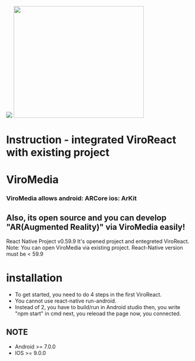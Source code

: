 
<div>
<img src="https://images.squarespace-cdn.com/content/v1/5627eb27e4b00e3c672920f6/1565900058988-BEW0NESXQJ86FJISBCC4/ke17ZwdGBToddI8pDm48kDCK2Yh7NEBZVsE76ZK9tABZw-zPPgdn4jUwVcJE1ZvWEtT5uBSRWt4vQZAgTJucoTqqXjS3CfNDSuuf31e0tVGmJBXx2pT9QbrlaxEUMaoLIZqqaevPnlUUwE8SPSFHGGbSd6kfRtgWHgNMDgGnmDY/viroreact_logo_color_new.png"> 
<img src="https://ahmetkilinc.net/wp-content/uploads/2017/12/reactive-native.png" width="350" height="300"> 
</div>
<div>
<h1>Instruction - integrated ViroReact with existing project </h1>

<h1>ViroMedia</h1>
<h3>ViroMedia allows android: ARCore ios: ArKit </h3>
<h2>Also, its open source and you can develop "AR(Augmented Reality)"  via ViroMedia easily!</h2>

React Native Project v0.59.9
It's opened project and entegreted ViroReact.
Note: You can open ViroMedia via existing project. React-Native version must be < 59.9 

<h1>installation</h1>

<ul>
<li>To get started, you need to do 4 steps in the first ViroReact.</li>
<li>You cannot use react-native run-android.</li>
<li>Instead of 2, you have to build/run in Android studio then, you write "npm start" in cmd next, you releoad the page now, you connected.</li>
</ul>


<h2> NOTE </h2>
<ul>
<li>Android >= 7.0.0</li>
<li>IOS >= 9.0.0</li>
</ul>
</div>

